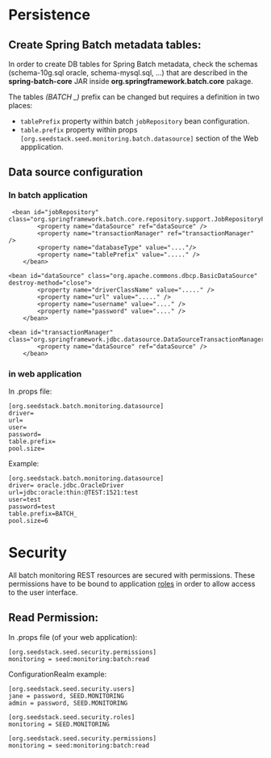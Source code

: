 # Persistence

## Create Spring Batch metadata tables:

In order to create DB tables for Spring Batch metadata, check the schemas (schema-10g.sql oracle, schema-mysql.sql, ...) that are described in the **spring-batch-core** JAR inside **org.springframework.batch.core** pakage.

<div class="callout callout-info">
The tables <em>(BATCH _)</em> prefix can be changed but requires a definition in two places:
<ul> 
<li><code>tablePrefix</code> property within batch <code>jobRepository</code> bean configuration.</li>
<li> <code>table.prefix</code> property within props
  <code>[org.seedstack.seed.monitoring.batch.datasource]</code> section of the Web
  appplication.</li>
</ul>
</div>

## Data source configuration 

### In batch application 

     <bean id="jobRepository" class="org.springframework.batch.core.repository.support.JobRepositoryFactoryBean">
    		<property name="dataSource" ref="dataSource" />
    		<property name="transactionManager" ref="transactionManager" />
    		<property name="databaseType" value="...."/>
    		<property name="tablePrefix" value="....." />
    	</bean>
    
    <bean id="dataSource" class="org.apache.commons.dbcp.BasicDataSource" destroy-method="close">
    		<property name="driverClassName" value="....." />
    		<property name="url" value="....." />
    		<property name="username" value="...." />
    		<property name="password" value="...." />
    	</bean>
    
    <bean id="transactionManager" class="org.springframework.jdbc.datasource.DataSourceTransactionManager">
    		<property name="dataSource" ref="dataSource" />
    	</bean>


### in web application

In .props file:

	[org.seedstack.batch.monitoring.datasource]
    driver= 
    url=
    user=
    password=
    table.prefix=
    pool.size=


Example: 

	[org.seedstack.batch.monitoring.datasource]
	driver= oracle.jdbc.OracleDriver
	url=jdbc:oracle:thin:@TEST:1521:test
	user=test
	password=test
	table.prefix=BATCH_
	pool.size=6

# Security

All batch monitoring REST resources are secured with permissions. These permissions have to be bound to application [roles](#!/seed-doc/security#role) in order to allow access to the user interface.

## Read Permission:

In .props file (of your web application):

	[org.seedstack.seed.security.permissions]
	monitoring = seed:monitoring:batch:read

ConfigurationRealm example:
   	
	[org.seedstack.seed.security.users]
    jane = password, SEED.MONITORING
    admin = password, SEED.MONITORING
    
    [org.seedstack.seed.security.roles]
    monitoring = SEED.MONITORING
    
    [org.seedstack.seed.security.permissions]
    monitoring = seed:monitoring:batch:read

